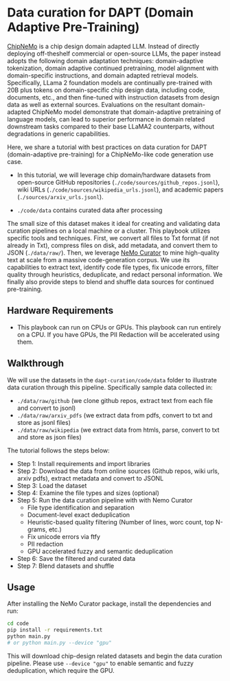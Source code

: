# Data curation for DAPT (Domain Adaptive Pre-Training)

[ChipNeMo](https://arxiv.org/pdf/2311.00176) is a chip design domain adapted LLM. Instead of directly deploying off-theshelf
commercial or open-source LLMs, the paper instead adopts the following domain adaptation techniques:
domain-adaptive tokenization, domain adaptive continued pretraining, model alignment with domain-specific instructions, and domain adapted retrieval models. Specifically, LLama 2 foundation models are continually pre-trained with 20B plus tokens on domain-specific chip design data, including code, documents, etc., and then fine-tuned with instruction datasets from design data as well as external sources. Evaluations on the resultant domain-adapted ChipNeMo model demonstrate that
domain-adaptive pretraining of language models, can lead to superior performance in domain related downstream tasks compared to their base LLaMA2 counterparts, without degradations in generic capabilities.

Here, we share a tutorial with best practices on data curation for DAPT (domain-adaptive pre-training) for a ChipNeMo-like code generation use case.

* In this tutorial, we will leverage chip domain/hardware datasets from open-source GitHub repositories (`./code/sources/github_repos.jsonl`), wiki URLs (`./code/sources/wikipedia_urls.jsonl`), and academic papers (`./sources/arxiv_urls.jsonl`).

* `./code/data` contains curated data after processing

The small size of this dataset makes it ideal for creating and validating data curation pipelines on a local machine or a cluster.
This playbook utilizes specific tools and techniques. First, we convert all files to Txt format (if not already in Txt), compress files on disk, add metadata, and convert them to JSON (`./data/raw/`). Then, we leverage [NeMo Curator](https://github.com/NVIDIA/NeMo-Curator/tree/main) to mine high-quality text at scale from a massive code-generation corpus. We use its capabilities to extract text, identify code file types, fix unicode errors, filter quality through heuristics, deduplicate, and redact personal information. We finally also provide steps to blend and shuffle data sources for continued pre-training.


## Hardware Requirements
* This playbook can run on CPUs or GPUs. This playbook can run entirely on a CPU. If you have GPUs, the PII Redaction will be accelerated using them.


## Walkthrough

We will use the datasets in the `dapt-curation/code/data` folder to illustrate data curation through this pipeline. Specifically sample data collected in:
* `./data/raw/github` (we clone github repos, extract text from each file and convert to jsonl)
* `./data/raw/arxiv_pdfs` (we extract data from pdfs, convert to txt and store as jsonl files)
* `./data/raw/wikipedia` (we extract data from htmls, parse, convert to txt and store as json files)

The tutorial follows the steps below:<br>
- Step 1: Install requirements and import libraries<br>
- Step 2: Download the data from online sources (Github repos, wiki urls, arxiv pdfs), extract metadata and convert to JSONL<br>
- Step 3: Load the dataset <br>
- Step 4: Examine the file types and sizes (optional) <br>
- Step 5: Run the data curation pipeline with with Nemo Curator<br>
    - File type identification and separation
    - Document-level exact deduplication
    - Heuristic-based quality filtering (Number of lines, worc count, top N-grams, etc.)
    - Fix unicode errors via ftfy
    - PII redaction
    - GPU accelerated fuzzy and semantic deduplication
- Step 6: Save the filtered and curated data <br>
- Step 7: Blend datasets and shuffle


## Usage

After installing the NeMo Curator package, install the dependencies and run:

```bash
cd code
pip install -r requirements.txt
python main.py
# or python main.py --device "gpu"
```

This will download chip-design related datasets and begin the data curation pipeline. Please use `--device "gpu"` to enable semantic and fuzzy deduplication, which require the GPU.
